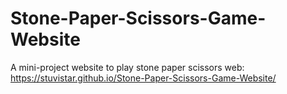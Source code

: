 # Stone-Paper-Scissors-Game-Website
A mini-project website to play stone paper scissors
web: https://stuvistar.github.io/Stone-Paper-Scissors-Game-Website/
